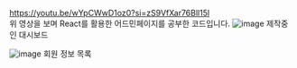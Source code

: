 https://youtu.be/wYpCWwD1oz0?si=zS9VfXar76Bll15l
<br>
위 영상을 보며 React를 활용한 어드민페이지를 공부한 코드입니다.
![image](https://github.com/user-attachments/assets/b69c6fb2-ab35-4896-8f75-63016e0c62e1)
제작중인 대시보드

![image](https://github.com/user-attachments/assets/9b7a9e52-b8c1-4b71-8bf6-d675f2b8fa37)
회원 정보 목록
